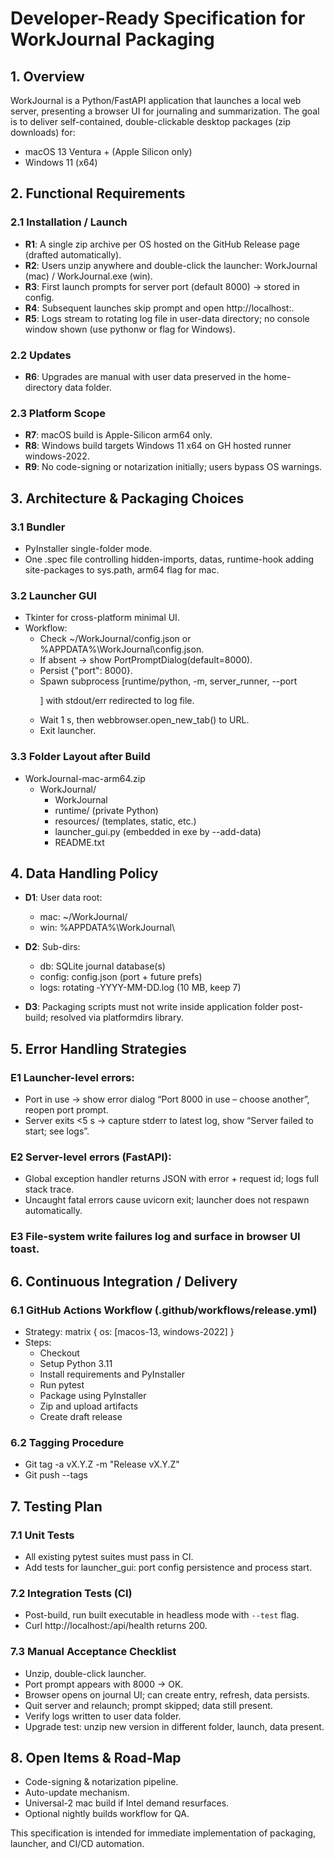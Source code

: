 # Developer-Ready Specification for WorkJournal Packaging

## 1. Overview
WorkJournal is a Python/FastAPI application that launches a local web server, presenting a browser UI for journaling and summarization. The goal is to deliver self-contained, double-clickable desktop packages (zip downloads) for:
- macOS 13 Ventura + (Apple Silicon only)
- Windows 11 (x64)

## 2. Functional Requirements
### 2.1 Installation / Launch
- **R1**: A single zip archive per OS hosted on the GitHub Release page (drafted automatically).
- **R2**: Users unzip anywhere and double-click the launcher: WorkJournal (mac) / WorkJournal.exe (win).
- **R3**: First launch prompts for server port (default 8000) → stored in config.
- **R4**: Subsequent launches skip prompt and open http://localhost:<port>.
- **R5**: Logs stream to rotating log file in user-data directory; no console window shown (use pythonw or flag for Windows).

### 2.2 Updates
- **R6**: Upgrades are manual with user data preserved in the home-directory data folder.

### 2.3 Platform Scope
- **R7**: macOS build is Apple-Silicon arm64 only.
- **R8**: Windows build targets Windows 11 x64 on GH hosted runner windows-2022.
- **R9**: No code-signing or notarization initially; users bypass OS warnings.

## 3. Architecture & Packaging Choices
### 3.1 Bundler
- PyInstaller single-folder mode.
- One .spec file controlling hidden-imports, datas, runtime-hook adding site-packages to sys.path, arm64 flag for mac.

### 3.2 Launcher GUI
- Tkinter for cross-platform minimal UI.
- Workflow:
  - Check ~/WorkJournal/config.json or %APPDATA%\\WorkJournal\\config.json.
  - If absent → show PortPromptDialog(default=8000).
  - Persist {"port": 8000}.
  - Spawn subprocess [runtime/python, -m, server_runner, --port <p>] with stdout/err redirected to log file.
  - Wait 1 s, then webbrowser.open_new_tab() to URL.
  - Exit launcher.

### 3.3 Folder Layout after Build
- WorkJournal-mac-arm64.zip
  - WorkJournal/
    - WorkJournal
    - runtime/ (private Python)
    - resources/ (templates, static, etc.)
    - launcher_gui.py (embedded in exe by --add-data)
    - README.txt

## 4. Data Handling Policy
- **D1**: User data root:
  - mac: ~/WorkJournal/
  - win: %APPDATA%\\WorkJournal\\

- **D2**: Sub-dirs:
  - db: SQLite journal database(s)
  - config: config.json (port + future prefs)
  - logs: rotating ‑YYYY-MM-DD.log (10 MB, keep 7)

- **D3**: Packaging scripts must not write inside application folder post-build; resolved via platformdirs library.

## 5. Error Handling Strategies
### E1 Launcher-level errors:
- Port in use → show error dialog “Port 8000 in use – choose another”, reopen port prompt.
- Server exits <5 s → capture stderr to latest log, show “Server failed to start; see logs”.

### E2 Server-level errors (FastAPI):
- Global exception handler returns JSON with error + request id; logs full stack trace.
- Uncaught fatal errors cause uvicorn exit; launcher does not respawn automatically.

### E3 File-system write failures log and surface in browser UI toast.

## 6. Continuous Integration / Delivery
### 6.1 GitHub Actions Workflow (.github/workflows/release.yml)
- Strategy: matrix { os: [macos-13, windows-2022] }
- Steps:
  - Checkout
  - Setup Python 3.11
  - Install requirements and PyInstaller
  - Run pytest
  - Package using PyInstaller
  - Zip and upload artifacts
  - Create draft release

### 6.2 Tagging Procedure
- Git tag -a vX.Y.Z -m "Release vX.Y.Z"
- Git push --tags

## 7. Testing Plan
### 7.1 Unit Tests
- All existing pytest suites must pass in CI.
- Add tests for launcher_gui: port config persistence and process start.

### 7.2 Integration Tests (CI)
- Post-build, run built executable in headless mode with `--test` flag.
- Curl http://localhost:<port>/api/health returns 200.

### 7.3 Manual Acceptance Checklist
- Unzip, double-click launcher.
- Port prompt appears with 8000 -> OK.
- Browser opens on journal UI; can create entry, refresh, data persists.
- Quit server and relaunch; prompt skipped; data still present.
- Verify logs written to user data folder.
- Upgrade test: unzip new version in different folder, launch, data present.

## 8. Open Items & Road-Map
- Code-signing & notarization pipeline.
- Auto-update mechanism.
- Universal-2 mac build if Intel demand resurfaces.
- Optional nightly builds workflow for QA.

This specification is intended for immediate implementation of packaging, launcher, and CI/CD automation.